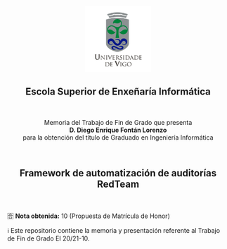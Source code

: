 <div align="center">
    <img alt="ESEI" src="docs/img/uvigo.png" width="150" />
    <h2><b>E</b>scola <b>S</b>uperior de <b>E</b>nxeñaría <b>I</b>nformática</h2>
    <br/>
    <p>
        Memoria del Trabajo de Fin de Grado que presenta
        <br/>
        <b>D. Diego Enrique Fontán Lorenzo</b>
        <br />
        para la obtención del título de Graduado en Ingeniería Informática
    </p>
    <br/>
    <h2>Framework de automatización de auditorías RedTeam</h2>
</div>
<br/>

🈴 **Nota obtenida:** 10 (Propuesta de Matrícula de Honor)

ℹ️ Este repositorio contiene la memoria y presentación referente al Trabajo de Fin de Grado EI 20/21-10.
